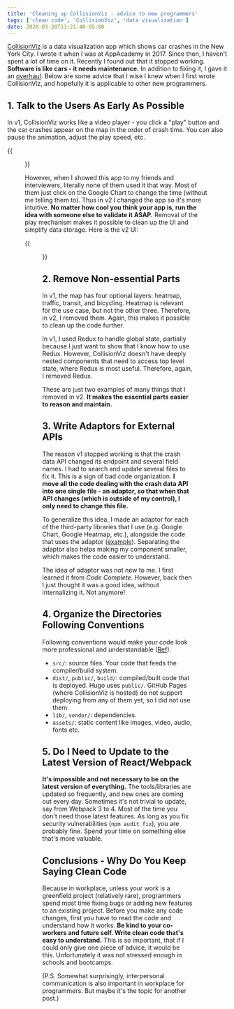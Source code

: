 ```yaml
---
title: 'Cleaning up CollisionViz - advice to new programmers'
tags: ['clean code', 'CollisionViz', 'data visualization']
date: 2020-03-28T13:21:40-05:00
---
```


[CollisionViz](https://collisionviz.davidfeng.us/) is a data visualization app which shows car crashes in the New York City. I wrote it when I was at AppAcademy in 2017. Since then, I haven't spent a lot of time on it. Recently I found out that it stopped working. **Software is like cars - it needs maintenance.** In addition to fixing it, I gave it an [overhaul](https://github.com/davidfeng88/CollisionViz/compare/v1...v2). Below are some advice that I wise I knew when I first wrote CollisionViz, and hopefully it is applicable to other new programmers.

<!--truncate-->

## 1. Talk to the Users As Early As Possible

In v1, CollisionViz works like a video player - you click a "play" button and the car crashes appear on the map in the order of crash time. You can also pause the animation, adjust the play speed, etc.

{{<figure src="./v1.gif">}}

However, when I showed this app to my friends and interviewers, literally none of them used it that way. Most of them just click on the Google Chart to change the time (without me telling them to). Thus in v2 I changed the app so it's more intuitive. **No matter how cool you think your app is, run the idea with someone else to validate it ASAP.** Removal of the play mechanism makes it possible to clean up the UI and simplify data storage. Here is the v2 UI:

{{<figure src="./v2.jpg">}}

## 2. Remove Non-essential Parts

In v1, the map has four optional layers: heatmap, traffic, transit, and bicycling. Heatmap is relevant for the use case, but not the other three. Therefore, in v2, I removed them. Again, this makes it possible to clean up the code further.

In v1, I used Redux to handle global state, partially because I just want to show that I know how to use Redux. However, CollisionViz doesn't have deeply nested components that need to access top level state, where Redux is most useful. Therefore, again, I removed Redux.

These are just two examples of many things that I removed in v2. **It makes the essential parts easier to reason and maintain.**

## 3. Write Adaptors for External APIs

The reason v1 stopped working is that the crash data API changed its endpoint and several field names. I had to search and update several files to fix it. This is a sign of bad code organization. **I move all the code dealing with the crash data API into one single file - an adaptor, so that when that API changes (which is outside of my control), I only need to change this file.**

To generalize this idea, I made an adaptor for each of the third-party libraries that I use (e.g. Google Chart, Google Heatmap, etc.), alongside the code that uses the adaptor ([example](https://github.com/davidfeng88/CollisionViz/tree/v2/src/javascript/components/CollisionsFetcher)). Separating the adaptor also helps making my component smaller, which makes the code easier to understand.

The idea of adaptor was not new to me. I first learned it from _Code Complete_. However, back then I just thought it was a good idea, without internalizing it. Not anymore!

## 4. Organize the Directories Following Conventions

Following conventions would make your code look more professional and understandable ([Ref](https://stackoverflow.com/questions/22842691/what-is-the-meaning-of-the-dist-directory-in-open-source-projects)).

- `src/`: source files. Your code that feeds the compiler/build system.
- `dist/`, `public/`, `build/`: compiled/built code that is deployed. Hugo uses `public/`. GitHub Pages (where CollisionViz is hosted) do not support deploying from any of them yet, so I did not use them.
- `lib/`, `vendor/`: dependencies.
- `assets/`: static content like images, video, audio, fonts etc.

## 5. Do I Need to Update to the Latest Version of React/Webpack

**It's impossible and not necessary to be on the latest version of everything.** The tools/libraries are updated so frequently, and new ones are coming out every day. Sometimes it's not trivial to update, say from Webpack 3 to 4. Most of the time you don't need those latest features. As long as you fix security vulnerabilities (`npm audit fix`), you are probably fine. Spend your time on something else that's more valuable.

## Conclusions - Why Do You Keep Saying Clean Code

Because in workplace, unless your work is a greenfield project (relatively rare), programmers spend most time fixing bugs or adding new features to an existing project. Before you make any code changes, first you have to read the code and understand how it works. **Be kind to your co-workers and future self. Write clean code that's easy to understand.** This is so important, that if I could only give one piece of advice, it would be this. Unfortunately it was not stressed enough in schools and bootcamps.

(P.S. Somewhat surprisingly, interpersonal communication is also important in workplace for programmers. But maybe it's the topic for another post.)
